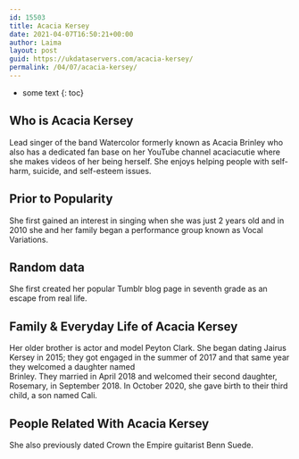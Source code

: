 ```yaml
---
id: 15503
title: Acacia Kersey
date: 2021-04-07T16:50:21+00:00
author: Laima
layout: post
guid: https://ukdataservers.com/acacia-kersey/
permalink: /04/07/acacia-kersey/
---
```


* some text
{: toc}


## Who is Acacia Kersey
                  
                  
                  
Lead singer of the band Watercolor formerly known as Acacia Brinley who also has a dedicated fan base on her YouTube channel acaciacutie where she makes videos of her being herself. She enjoys helping people with self-harm, suicide, and self-esteem issues.
                  
              
            
              
            
                
                
                
## Prior to Popularity
                  
                  
                  
She first gained an interest in singing when she was just 2 years old and in 2010 she and her family began a performance group known as Vocal Variations.
                  
              
            
              
            
                
                
                
## Random data
                  
                  
                  
She first created her popular Tumblr blog page in seventh grade as an escape from real life.
                  
              
            
              
            
                
                
                
## Family & Everyday Life of Acacia Kersey
                  
                  
                  
Her older brother is actor and model Peyton Clark. She began dating Jairus Kersey in 2015; they got engaged in the summer of 2017 and that same year they welcomed a daughter named<br /> Brinley. They married in April 2018 and welcomed their second daughter, Rosemary, in September 2018. In October 2020, she gave birth to their third child, a son named Cali.
                  
              
            
              
            
                
                
                
## People Related With Acacia Kersey
                  
                  
                  
She also previously dated Crown the Empire guitarist Benn Suede. 
                  
              
            
              
            
                
              
            
              
              
            
            
              
            
          
          
          
